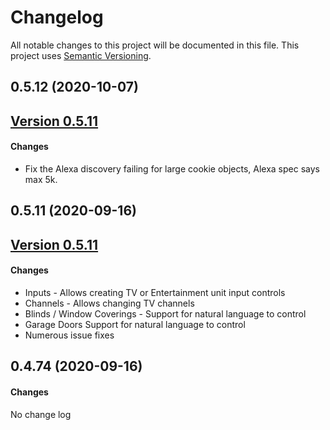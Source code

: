 # Changelog

All notable changes to this project will be documented in this file. This project uses [Semantic Versioning](https://semver.org/).

## 0.5.12 (2020-10-07)

## [Version 0.5.11](https://github.com/northernman54/homebridge-tasmota/compare/v0.5.11...v0.5.12)

#### Changes

- Fix the Alexa discovery failing for large cookie objects, Alexa spec says max 5k.

## 0.5.11 (2020-09-16)

## [Version 0.5.11](https://github.com/northernman54/homebridge-tasmota/compare/v0.4.74...v0.5.11)

#### Changes

- Inputs - Allows creating TV or Entertainment unit input controls
- Channels - Allows changing TV channels
- Blinds / Window Coverings - Support for natural language to control
- Garage Doors Support for natural language to control
- Numerous issue fixes

## 0.4.74 (2020-09-16)

#### Changes

No change log
